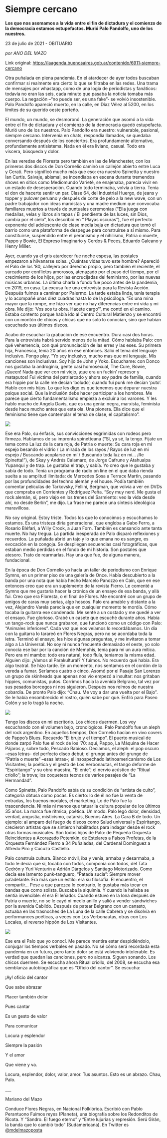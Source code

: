 # Siempre cercano

**Los que nos asomamos a la vida entre el fin de dictadura y el comienzo de la democracia estamos estupefactos. Murió Palo Pandolfo, uno de los nuestros.**

23 de julio de 2021 - OBITUARIO

_por ANO DEL MAZO_

Link original: https://laagenda.buenosaires.gob.ar/contenido/6911-siempre-cercano



Otra puñalada en plena pandemia. En el atardecer de ayer todos buscaban confirmar si realmente era cierto lo que se filtraba en las redes. Una trama de mensajes por whastapp, como de una logia de periodistas y fanáticos: todavía no eran las seis, cada minuto que pasaba la noticia tomaba más cuerpo. La negación –“no puede ser, es una fake”- se volvió insostenible. Palo Pandolfo apareció muerto, en la calle, en Díaz Vélez al 5200, en los límites de su querido oeste porteño.




El mundo, un mundo, se desmoronó. La generación que asomó a la vida entre el fin de dictadura y el comienzo de la democracia quedó estupefacta. Murió uno de los nuestros. Palo Pandolfo era nuestro: vulnerable, pasional, siempre cercano. Intervenía en chats, respondía llamados, se quedaba conversando después de los conciertos. Era profundamente alternativo, profundamente antisistema. Nada en él era liviano, casual. Todo era víscera, búsqueda y dolor.




En las veredas de Floresta pero también en las de Manchester, con los primeros dos discos de Don Cornelio caminó un callejón abierto entre Luca y Cerati. Pero significó mucho más que eso: era nuestro Spinetta y nuestro Ian Curtis. Salvaje, abismal, se incendiaba en escena durante tremendos shows en sitios como Mediomundo Varieté, se enajenaba, parecía vivir en un estado de desesperación. Cuando todo terminaba, volvía a tierra. Tenía el don de hacerte sentir un par. Clase 64, del Industrial Huergo, de jeans y topper y pulover peruano y después de corte de pelo a la new wave, con un padre trabajador con ideas marxistas y una madre medium que convocaba familiares muertos a través de puntuales ceremonias (“Ella juega con medallas, velas y libros sin tapas / El pendiente de las luces, sin Dios, cambia por el cielo”, los describió en “ Playas oscuras”), fue el perfecto exponente del adolescente de clase media baja en dictadura que tomó el barrio como una plataforma de despegue para construirse a sí mismo. Para constituirse, suspendido entre el peronismo y el nihilismo, Patria o muerte, Pappo y Bowie, El Expreso Imaginario y Cerdos & Peces, Eduardo Galeano y Henry Miller.




Ayer, cuando ya el gris atardecer fue noche espesa, las postales empezaron a hilvanarse solas. ¿Cuántas vidas tuvo este hombre? Apareció el Palo de los ‘80, callejero por derecho propio, pero también el reciente, el surcado por conflictos amorosos, atenazado por el paso del tiempo, por el crecimiento de los hijos, por las encrucijadas del feminismo, por las nuevas músicas urbanas. La última charla a fondo fue poco antes de la pandemia, en 2019, en casa. La excusa fue una entrevista para la Revista Acción. Después fuimos a caminar por Palermo. La tarde estaba linda, tenía terapia y lo acompañé unas diez cuadras hasta lo de la psicóloga. “Es una mina mayor que la rompe, me hizo ver que no hay diferencias entre mi vida y mi obra. Me dijo: ‘Vos sos tu obra. Hacete cargo’”, me contó en el camino. Estaba contento porque había ido al Centro Cultural Matienzo y se encontró con un montón de chicos y chicas que no solo lo conocían, sino que habían escuchado sus últimos discos.




Acabo de escuchar la grabación de ese encuentro. Dura casi dos horas. Para la entrevista habrá servido menos de la mitad. Cómo hablaba Palo: con qué vehemencia, con qué pronunciación de las erres y las eses. Su primera hija, Francesca, tenía 20 años en ese entonces. Salió el tema del lenguaje inclusivo. Pongo play. “Yo soy inclusivo, mucho mas que mi lenguaje. Mis canciones son inclusivas. Soy hijo de John y Yoko. Escuchame: con Donco nos gustaba la androginia, gente casi homosexual, The Cure, Bowie, ¡Queen! Nada que ver con mi viejo, ¡que era un fuckin’ represor y mataputos! Fui víctima del patriarcado y ahora soy padre de familia, cuando era hippie por la calle me decían ‘boludo’; cuando fui punk me decían ‘puto’. Hablo con mis hijos. Lo que les digo es que tenemos que depurar nuestra psique social. Que la inclusión debe hacer participar a los hombres. Me parece que cierto fundamentalismo empieza a excluir a los varones. Y les hablo mucho de Angela Davis, que es una genia: negra, marxista, feminista desde hace mucho antes que esta ola. Una pionera. Ella dice que el feminismo tiene que contemplar el tema de clase, el capitalismo”.




![](https://cdn.feater.me/files/images/69056/0702967d-0b49-473e-a646-8243ca379b48.jpeg)




Ese era Palo, su énfasis, sus convicciones esgrimidas con rodeos pero firmeza. Hablamos de su impronta spinetteana (“Sí, ya sé, la tengo. Fijate un tema como La luz de la cara roja, de Patria o muerte: Su cara roja en mi espejo besando el vidrio / La mirada de los rayos / Rayos de luz en mi espejo / Buscando acoplarse en mí / Buscando toda luz en mí… ¡Re Spinetta!”), de Skay y Andrés Calamaro, de Jorge Cafrune y Atahualpa Yupanqui y de trap. Le gustaba el trap, y sabía. Yo creo que le gustaba y sabía de todo. Tenía un programa de radio on line en el que daba rienda suelta a su amplitud ilimitada: de Mercedes Sosa a Terrace Martin, pasando por las profundidades del techno alemán y el house. Podía también comentar películas de Tarkovsky, Fellini, Bergman, que volvía a ver en DVDs que compraba en Corrientes y Rodríguez Peña. “Soy muy nerd. Me gusta el rock alemán, sí, pero viajo en los trenes del Sarmiento: veo la vida desde ahí, no desde Berlín”, me dijo. La frase me parece una síntesis ideológica maravillosa.




No soy original. Estoy triste. Todos los que lo conocimos y escuchamos lo estamos. Es una tristeza diría generacional, que engloba a Gabo Ferro, a Rosario Bléfari, a Willy Crook, a Juan Forn. También es cansancio ante tanta muerte. No hay tregua. La partida inesperada de Palo disparó reflexiones y recuerdos. La puñalada abrió un tajo y lo que emana no es sangre, es evocación en la congoja. Se despliegan secuencias casi fotográficas, que estaban medio perdidas en el fondo de mi historia. Son postales que atesoro. Trato de rearmarlas. Hay una que fue, de alguna manera, fundacional.




En la época de Don Cornelio yo hacía un taller de periodismo con Enrique Symns, en un primer piso de una galería de Once. Había descubierto a la banda por una nota que había hecho Marcelo Panozzo en Caín, que en ese entonces creo que era un suplemento de la revista Fierro. Le comenté a Symns que me gustaría hacer la crónica de un ensayo de esa banda, y allá fui. Creo que era Floresta, o el final de Flores. Me encontré con un grupo de amigos de caras muy serias, algo hoscos. Palo era amable y distante a la vez, Alejandro Varela parecía que en cualquier momento te mordía. Cómo tocaba la guitarra ese condenado. Me senté a un costado y me quedé a ver el ensayo. Fue glorioso. Grabé un casete que escuché durante años. Había un tango-rock que nunca grabaron, que funcionó como un código con Palo: “Animales inferiores”. Cada vez que nos veíamos lo recordábamos. Un día con la guitarra lo tarareó en Flores Negras, pero no se acordaba toda la letra. Terminó el ensayo, les hice algunas preguntas, y me invitaron a tomar algo a La Universal. No soy ni nunca frecuenté demasiado el oeste, yo solo conocía ese bar por la canción de Memphis, tenía para mí un aura mítica. Pero era mi mambo: todo era natural, todo fluía, teníamos la misma edad. Alguien dijo: ¿Vamos al Parakultural? Y fuimos. No recuerdo qué había. Era algo teatral. Se hizo tarde. En un momento, nos sentamos en el cordón de la vereda a fumar. Seríamos cuatro o cinco. Asomó por el Pasaje San Lorenzo un grupo de skinheads que apenas nos vio empezó a insultar: nos gritaban hippies, comunistas, putos. Corrimos hacia la avenida Belgrano, tal vez por sus pesados borcegos ni nos siguieron. Después nos reímos de nuestra cobardía. De pronto Palo dijo: “Chau. Me voy a dar una vuelta por el Bajo”. Se le había ensombrecido el rostro, quién sabe por qué. Enfiló para Paseo Colón y se lo tragó la noche.




![](https://cdn.feater.me/files/images/69057/aaba0c8b-0322-4172-93a0-e60fc46d0ef4.jpeg)




Tengo los discos en mi escritorio. Los chicos duermen. Los voy escuchando con el volumen bajo, cronológicos. Palo Pandolfo fue un aleph del rock argentino. En aquellos tiempos, Don Cornelio hacían en vivo covers de Pappo’s Blues. Recuerdo “El brujo y el tiempo”. El puerto musical de donde zarpó Palo fue el rock de los ‘70: aquí, Pappo, La Máquina de Hacer Pájaros y, sobre todo, Pescado Rabioso. Decíamos, el aleph: el pop oscuro –esas letras- del perfecto disco debut; el grunge antes del grunge de “Patria o muerte” –esas letras-; el insospechado latinoamericanismo de Los Visitantes; la poética y el gesto de Los Verbonautas, el tango deforme de “Espiritango” y su obra maestra, “El ente”; el nervio acústico de “Ritual criollo”; la trova; los coqueteos tecnos de varios pasajes de “La Hermandad”.




Como Spinetta, Palo Pandolfo sabía de su condición de “artista de culto”, categoría obtusa como pocas. Es cierto: lo de él no fue la venta de entradas, los buenos modales, el marketing. Lo de Palo fue la trascendencia. Ni más ni menos que tatuar la cultura popular de los últimos 35 años. La marca fue rítmica, poética. Un modo. Palo legó dolor, densidad, verdad, angustia, misticismo, catarsis, Buenos Aires. La Cara B de todo. Un ejemplo: al amparo del fuego de discos como Salud universal y Espiritango, crecieron artistas que se sintieron habilitados para indagar desde el rock otras formas musicales. Son todos hijos de Palo: de Pequeña Orquesta Reincidentes a Acorazado Potemkin, de Estelares a Falsos Profetas, de la Orquesta Fernández Fierro a 34 Puñaladas, del Cardenal Domínguez a Alfredo Piro y Cucuza Castiello.




Palo construía cultura. Blanco móvil, iba y venía, armaba y desarmaba, a todo le decía que sí, tocaba con todos, componía con todos, del Tata Cedrón y Yuri Venturín a Adrián Dárgelos y Santiago Motorizado. Como decía ese lamento punk-tanguero, “Patada sucia”: Siempre mover pa’adelante. Era más que un estilo: era su filosofía. El encuentro, el compartir… Pese a que parezca lo contrario, le gustaba más tocar en bandas que como solista. Buscaba la alquimia. Y cuando la hallaba se sentía invencible: él era El leñador. Cuando estuvo en la lona después de Patria o muerte, no se le cayó ni medio anillo y salió a vender sándwiches por la avenida Cabildo. Después de patear Belgrano con un canasto, actuaba en las trasnoches de La Luna de la calle Cabrera y se disolvía en performances poéticas, a veces con Los Verbonautas, otras con Los Locales, el reverso hippón de Los Visitantes.




[![](https://img.youtube.com/vi/kqWviQnc4To/0.jpg)](https://www.youtube.com/watch?v=kqWviQnc4To)




Ese era el Palo que yo conocí. Me parece mentira estar despidiéndolo, conjugar los tiempos verbales en pasado. No sé cómo será recordada esta pandemia en un futuro, pero tanto dolor se está volviendo intolerable. Es verdad que quedan las canciones, pero no alcanza. Siguen sonando. Los chicos duermen. Se escucha ahora Ritual criollo, del 2008, se escucha esa semblanza autobiográfica que es “Oficio del cantor”. Se escucha:




¡Ay! oficio del cantor




Que sabe abrazar




Placer también dolor




Pues cantar




Es un gesto de valor




Para comunicar




Locura y esplendor




Siempre la pasión




Y el amor




Que viene y va.




Locura, esplendor, dolor, valor, amor. Tus asuntos. Esto es un abrazo. Chau, Palo.




\_\_\_




Mariano del Mazo




Conduce Flores Negras, en Nacional Folklórica. Escribió con Pablo Perantuono Fuimos reyes (Planeta), una biografía sobre los Redonditos de Ricota. Y “Sandro. El fuego eterno” y “Entre lujurias y represión. Serú Girán, la banda que lo cambió todo” (Sudamericana). En Twitter es [@mdelmazoposta](https://twitter.com/mdelmazoposta?lang=es)



